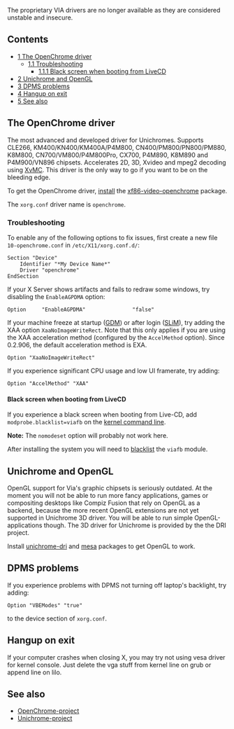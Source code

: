 The proprietary VIA drivers are no longer available as they are considered unstable and insecure.

## Contents

*   [1 The OpenChrome driver](#The_OpenChrome_driver)
    *   [1.1 Troubleshooting](#Troubleshooting)
        *   [1.1.1 Black screen when booting from LiveCD](#Black_screen_when_booting_from_LiveCD)
*   [2 Unichrome and OpenGL](#Unichrome_and_OpenGL)
*   [3 DPMS problems](#DPMS_problems)
*   [4 Hangup on exit](#Hangup_on_exit)
*   [5 See also](#See_also)

## The OpenChrome driver

The most advanced and developed driver for Unichromes. Supports CLE266, KM400/KN400/KM400A/P4M800, CN400/PM800/PN800/PM880, K8M800, CN700/VM800/P4M800Pro, CX700, P4M890, K8M890 and P4M900/VN896 chipsets. Accelerates 2D, 3D, Xvideo and mpeg2 decoding using [XvMC](/index.php/XvMC "XvMC"). This driver is the only way to go if you want to be on the bleeding edge.

To get the OpenChrome driver, [install](/index.php/Install "Install") the [xf86-video-openchrome](https://www.archlinux.org/packages/?name=xf86-video-openchrome) package.

The `xorg.conf` driver name is `openchrome`.

### Troubleshooting

To enable any of the following options to fix issues, first create a new file `10-openchrome.conf` in `/etc/X11/xorg.conf.d/`:

```
Section "Device"
    Identifier "*My Device Name*"
    Driver "openchrome"
EndSection

```

If your X Server shows artifacts and fails to redraw some windows, try disabling the `EnableAGPDMA` option:

```
Option     "EnableAGPDMA"               "false"

```

If your machine freeze at startup ([GDM](/index.php/GDM "GDM")) or after login ([SLiM](/index.php/SLiM "SLiM")), try adding the XAA option `XaaNoImageWriteRect`. Note that this only applies if you are using the XAA acceleration method (configured by the `AccelMethod` option). Since 0.2.906, the default acceleration method is EXA.

```
Option "XaaNoImageWriteRect"

```

If you experience significant CPU usage and low UI framerate, try adding:

```
Option "AccelMethod" "XAA"

```

#### Black screen when booting from LiveCD

If you experience a black screen when booting from Live-CD, add `modprobe.blacklist=viafb` on the [kernel command line](/index.php/Kernel_command_line "Kernel command line").

**Note:** The `nomodeset` option will probably not work here.

After installing the system you will need to [blacklist](/index.php/Blacklist "Blacklist") the `viafb` module.

## Unichrome and OpenGL

OpenGL support for Via's graphic chipsets is seriously outdated. At the moment you will not be able to run more fancy applications, games or compositing desktops like Compiz Fusion that rely on OpenGL as a backend, because the more recent OpenGL extensions are not yet supported in Unichrome 3D driver. You will be able to run simple OpenGL-applications though. The 3D driver for Unichrome is provided by the the DRI project.

Install [unichrome-dri](https://www.archlinux.org/packages/?name=unichrome-dri) and [mesa](https://www.archlinux.org/packages/?name=mesa) packages to get OpenGL to work.

## DPMS problems

If you experience problems with DPMS not turning off laptop's backlight, try adding:

```
Option "VBEModes" "true"

```

to the device section of `xorg.conf`.

## Hangup on exit

If your computer crashes when closing X, you may try not using vesa driver for kernel console. Just delete the vga stuff from kernel line on grub or append line on lilo.

## See also

*   [OpenChrome-project](http://www.freedesktop.org/wiki/Openchrome/)
*   [Unichrome-project](http://unichrome.sourceforge.net/)